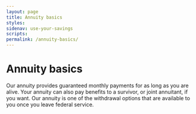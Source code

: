 ```yaml
---
layout: page
title: Annuity basics
styles:
sidenav: use-your-savings
scripts:
permalink: /annuity-basics/
---
```


# Annuity basics

Our annuity provides guaranteed monthly payments for as long as you are alive. Your annuity can also pay benefits to a survivor, or joint annuitant, if you want. Our annuity is one of the withdrawal options that are available to you once you leave federal service.



<!-- CONTENT END -->
